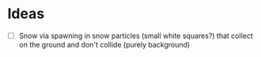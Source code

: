 # Ideas

- [ ] Snow via spawning in snow particles (small white squares?) that collect on the ground and don't collide (purely background)
